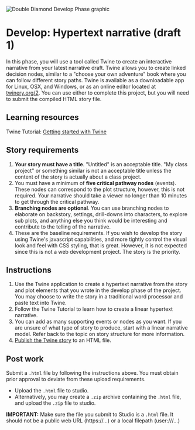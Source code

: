 ![Double Diamond Develop Phase graphic](/assets/dd-process-develop-1200px@2x.png)

# Develop: Hypertext narrative \(draft 1\)

In this phase, you will use a tool called Twine to create an interactive narrative from your latest narrative draft. Twine allows you to create linked decision nodes, similar to a "choose your own adventure" book where you can follow different story paths. Twine is available as a downloadable app for Linux, OSX, and Windows, or as an online editor located at [twinery.org/2](https://twinery.org/2/). You can use either to complete this project, but you will need to submit the compiled HTML story file.

## Learning resources

Twine Tutorial: [Getting started with Twine](/topics/twine-tutorial-getting-started.md)

## Story requirements

1. **Your story must have a title**. "Untitled" is an acceptable title. "My class project" or something similar is not an acceptable title unless the content of the story is actually about a class project.
2. You must have a minimum of **five critical pathway nodes** \(events\). These nodes can correspond to the plot structure, however, this is not required. Your narrative should take a viewer no longer than 10 minutes to get through the critical pathway.
3. **Branching nodes are optional**. You can use branching nodes to elaborate on backstory, settings, drill-downs into characters, to explore sub plots, and anything else you think would be interesting and contribute to the telling of the narrative.
4. These are the baseline requirements. If you wish to develop the story using Twine's javascript capabilities, and more tightly control the visual look and feel with CSS styling,  that is great. However, it is not expected since this is not a web development project. The story is the priority.

## Instructions

1. Use the Twine application to create a hypertext narrative from the story and plot elements that you wrote in the develop phase of the project. You may choose to write the story in a traditional word processor and paste text into Twine. 
2. Follow the Twine Tutorial to learn how to create a linear hypertext narrative.
3. You can add as many supporting events or nodes as you want. If you are unsure of what type of story to produce, start with a linear narrative model. Refer back to the topic on story structure for more information.
4. [Publish the Twine story](https://twinery.org/wiki/twine2:playing_testing_proofing_and_publishing_stories) to an HTML file.




## Post work

Submit a `.html` file by following the instructions above. You must obtain prior approval to deviate from these upload requirements.

* Upload the `.html` file to studio. 
* Alternatively, you may create a `.zip` archive containing the `.html` file, and upload the `.zip` file to studio.

**IMPORTANT:** Make sure the file you submit to Studio is a `.html` file. It should not be a public web URL (https://...) or a local filepath (user:///...)



